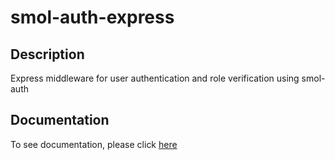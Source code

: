 # smol-auth-express

## Description
Express middleware for user authentication and role verification using smol-auth

## Documentation
To see documentation, please click [here]('https://github.com/reenphygeorge/smol-auth/#readme')